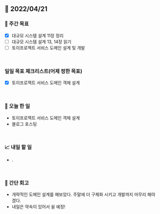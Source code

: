 ## 📅 2022/04/21


### 👏 주간 목표

- [x] 대규모 시스템 설계 11장 정리
- [ ] 대규모 시스템 설계 13, 14장 읽기
- [ ] 토이프로젝트 서비스 도메인 설계 및 개발 

<br/>

### 일일 목표 체크리스트(어제 정한 목표)

- [x] 토이프로젝트 서비스 도메인 객체 설계

<br/>

### 💯 오늘 한 일

- 토이프로젝트 서비스 도메인 객체 설계
- 블로그 포스팅

<br/>

### 📈 내일 할 일

- .

<br/>

### 🤔 간단 회고

- 개략적인 도메인 설계를 해보았다. 주말에 더 구체화 시키고 개발까지 마무리 해야겠다.
- 내일은 약속이 있어서 쉴 예정!




 




 








